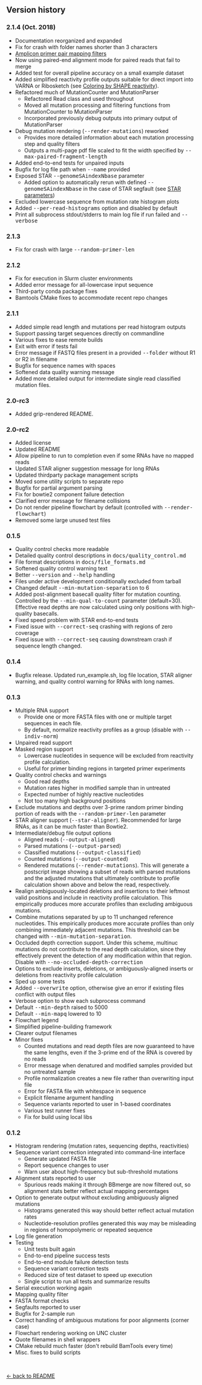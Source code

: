 <!---
NOTE:
If you're reading this, instead try opening README.html in a web browser 
or view this file from within the github repository website.

This is a github-flavored markdown file not meant to be easily readable.
-->

Version history
---------------

### 2.1.4 (Oct. 2018)
- Documentation reorganized and expanded
- Fix for crash with folder names shorter than 3 characters
- [Amplicon primer pair mapping filters](analysis_steps.md#directed-primer-trimming)
- Now using paired-end alignment mode for paired reads that fail to merge
- Added test for overall pipeline accuracy on a small example dataset
- Added simplified reactivity profile outputs suitable for direct import into VARNA or Ribosketch (see
  [Coloring by SHAPE reactivity](other_software.md#coloring-by-shape-reactivity)).
- Refactored much of MutationCounter and MutationParser
   - Refactored Read class and used throughout
   - Moved all mutation processing and filtering functions from MutationCounter
     to MutationParser
   - Incorporated previously debug outputs into primary output of 
     MutationParser
- Debug mutation rendering (<kbd>--render-mutations</kbd>) reworked
   - Provides more detailed information about each mutation 
     processing step and quality filters
   - Outputs a multi-page pdf file scaled to fit the width specified
     by <kbd>--max-paired-fragment-length</kbd>
- Added end-to-end tests for unpaired inputs
- Bugfix for log file path when <kbd>--name</kbd> provided
- Exposed STAR <kbd>--genomeSAindexNbase</kbd> parameter
  - Added option to automatically rerun with defined <kbd>--genomeSAindexNbase</kbd> in the case of 
    STAR segfault (see [STAR parameters](analysis_steps.md#star-parameters))
- Excluded lowercase sequence from mutation rate histogram plots
- Added <kbd>--per-read-histograms</kbd> option and disabled by default
- Print all subprocess stdout/stderrs to main log file if run failed
  and <kbd>--verbose</kbd>

### 2.1.3
- Fix for crash with large <kbd>--random-primer-len</kbd>

### 2.1.2
- Fix for execution in Slurm cluster environments
- Added error message for all-lowercase input sequence
- Third-party conda package fixes
- Bamtools CMake fixes to accommodate recent repo changes

### 2.1.1
- Added simple read length and mutations per read histogram outputs
- Support passing target sequences directly on commandline
- Various fixes to ease remote builds
- Exit with error if tests fail
- Error message if FASTQ files present in a provided <kbd>--folder</kbd> without
  R1 or R2 in filename
- Bugfix for sequence names with spaces
- Softened data quality warning message
- Added more detailed output for intermediate single read classified 
  mutation files.

### 2.0-rc3
- Added grip-rendered README.

### 2.0-rc2
- Added license
- Updated README
- Allow pipeline to run to completion even if some RNAs have no mapped
  reads
- Updated STAR aligner suggestion message for long RNAs
- Updated thirdparty package management scripts
- Moved some utility scripts to separate repo
- Bugfix for partial argument parsing
- Fix for bowtie2 component failure detection
- Clarified error message for filename collisions
- Do not render pipeline flowchart by default (controlled with 
  <kbd>--render-flowchart</kbd>)
- Removed some large unused test files

### 0.1.5
- Quality control checks more readable
- Detailed quality control descriptions in <kbd>docs/quality_control.md</kbd>
- File format descriptions in <kbd>docs/file_formats.md</kbd>
- Softened quality control warning text
- Better <kbd>--version</kbd> and <kbd>--help</kbd> handling
- Files under active development conditionally excluded from tarball
- Changed default <kbd>--min-mutation-separation</kbd> to 6
- Added post-alignment basecall quality filter for mutation counting.
  Controlled by the <kbd>--min-qual-to-count</kbd> parameter (default=30). 
  Effective read depths are now calculated using only positions with 
  high-quality basecalls.
- Fixed speed problem with STAR end-to-end tests
- Fixed issue with <kbd>--correct-seq</kbd> crashing with regions of zero 
  coverage
- Fixed issue with <kbd>--correct-seq</kbd> causing downstream crash if sequence
  length changed.

### 0.1.4
- Bugfix release. Updated run_example.sh, log file location, STAR 
  aligner warning, and quality control warning for RNAs with long names.

### 0.1.3
- Multiple RNA support
    - Provide one or more FASTA files with one or multiple target 
      sequences in each file.
    - By default, normalize reactivity profiles as a group (disable
      with <kbd>--indiv-norm</kbd>)
- Unpaired read support
- Masked region support 
    - Lowercase nucleotides in sequence will be excluded from reactivity
      profile calculation.
    - Useful for primer binding regions in targeted primer experiments
- Quality control checks and warnings
    - Good read depths
    - Mutation rates higher in modified sample than in untreated
    - Expected number of highly reactive nucleotides
    - Not too many high background positions
- Exclude mutations and depths over 3-prime random primer binding
  portion of reads with the <kbd>--random-primer-len</kbd> parameter
- STAR aligner support (<kbd>--star-aligner</kbd>). Recommended for large RNAs,
  as it can be much faster than Bowtie2.
- Intermediate/debug file output options
    - Aligned reads (<kbd>--output-aligned</kbd>)
    - Parsed mutations (<kbd>--output-parsed</kbd>)
    - Classified mutations (<kbd>--output-classified</kbd>)
    - Counted mutations (<kbd>--output-counted</kbd>)
    - Rendered mutations (<kbd>--render-mutations</kbd>). This will generate a 
      postscript image showing a subset of reads with parsed mutations
      and the adjusted mutations that ultimately contribute to profile
      calculation shown above and below the read, respectively.
- Realign ambiguously-located deletions and insertions to their leftmost
  valid positions and include in reactivity profile calculation. This
  empirically produces more accurate profiles than excluding ambiguous
  mutations.
- Combine mutations separated by up to 11 unchanged reference
  nucleotides. This empirically produces more accurate profiles than
  only combining immediately adjacent mutations. This threshold can be
  changed with <kbd>--min-mutation-separation</kbd>.
- Occluded depth correction support. Under this scheme, multinuc 
  mutations do not contribute to the read depth calculation, since they
  effectively prevent the detection of any modification within that 
  region. Disable with <kbd>--no-occluded-depth-correction</kbd>
- Options to exclude inserts, deletions, or ambiguously-aligned inserts
  or deletions from reactivity profile calculation
- Sped up some tests
- Added <kbd>--overwrite</kbd> option, otherwise give an error if existing files 
  conflict with output files
- Verbose option to show each subprocess command
- Default <kbd>--min-depth</kbd> raised to 5000
- Default <kbd>--min-mapq</kbd> lowered to 10
- Flowchart legend
- Simplified pipeline-building framework
- Clearer output filenames
- Minor fixes
    - Counted mutations and read depth files are now guaranteed to have 
      the same lengths, even if the 3-prime end of the RNA is covered
      by no reads
    - Error message when denatured and modified samples provided but
      no untreated sample
    - Profile normalization creates a new file rather than overwriting
      input file
    - Error for FASTA file with whitespace in sequence
    - Explicit filename argument handling
    - Sequence variants reported to user in 1-based coordinates
    - Various test runner fixes
    - Fix for build using local libs

### 0.1.2
- Histogram rendering (mutation rates, sequencing depths, reactivities)
- Sequence variant correction integrated into command-line interface
    - Generate updated FASTA file
    - Report sequence changes to user
    - Warn user about high-frequency but sub-threshold mutations
- Alignment stats reported to user
    - Spurious reads making it through BBmerge are now filtered out, so 
      alignment stats better reflect actual mapping percentages
- Option to generate output without excluding ambiguously aligned
  mutations
    - Histograms generated this way should better reflect actual 
      mutation rates
    - Nucleotide-resolution profiles generated this way may be 
      misleading in regions of homopolymeric or repeated sequence
- Log file generation
- Testing
    - Unit tests built again
    - End-to-end pipeline success tests
    - End-to-end module failure detection tests
    - Sequence variant correction tests
    - Reduced size of test dataset to speed up execution
    - Single script to run all tests and summarize results
- Serial execution working again
- Mapping quality filter
- FASTA format checks
- Segfaults reported to user
- Bugfix for 2-sample run
- Correct handling of ambiguous mutations for poor alignments (corner case)
- Flowchart rendering working on UNC cluster
- Quote filenames in shell wrappers
- CMake rebuild much faster (don't rebuild BamTools every time)
- Misc. fixes to build scripts


&nbsp;&nbsp;&nbsp;&nbsp;

[← back to README](../README.md)

